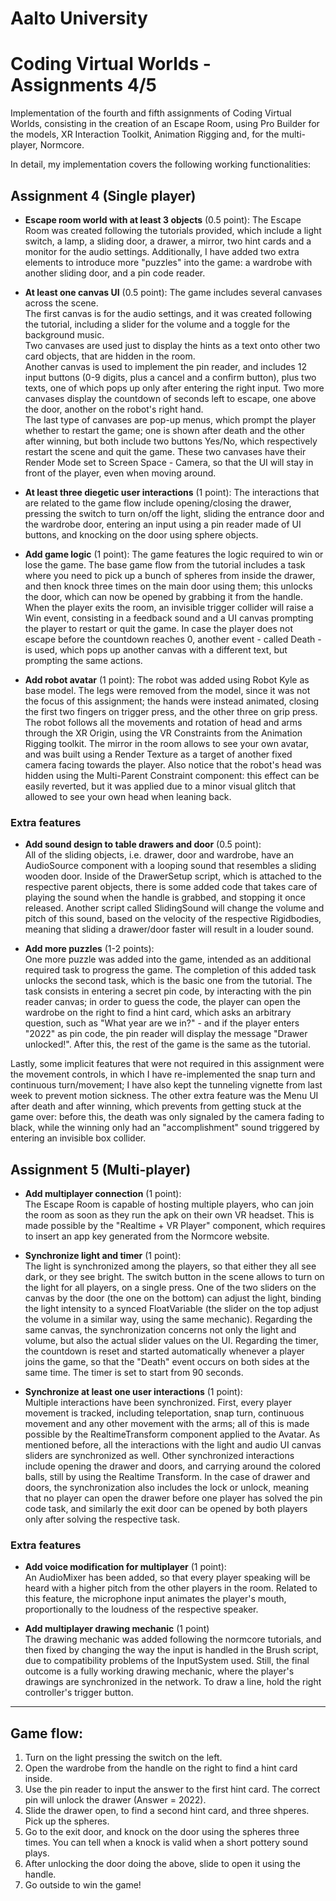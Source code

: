 # Aalto University
# Coding Virtual Worlds - Assignments 4/5

Implementation of the fourth and fifth assignments of Coding Virtual Worlds, consisting in the creation of an Escape Room, using Pro Builder for the models, XR Interaction Toolkit, Animation Rigging and, for the multi-player, Normcore.

In detail, my implementation covers the following working functionalities:

## Assignment 4 (Single player)

-  **Escape room world with at least 3 objects** (0.5 point):
The Escape Room was created following the tutorials provided, which include a light switch, a lamp, a sliding door, a drawer, a mirror, two hint cards and a monitor for the audio settings. Additionally, I have added two extra elements to introduce more "puzzles" into the game: a wardrobe with another sliding door, and a pin code reader.

-  **At least one canvas UI** (0.5 point):
The game includes several canvases across the scene.<br>
The first canvas is for the audio settings, and it was created following the tutorial, including a slider for the volume and a toggle for the background music. <br>
Two canvases are used just to display the hints as a text onto other two card objects, that are hidden in the room. <br>
Another canvas is used to implement the pin reader, and includes 12 input buttons (0-9 digits, plus a cancel and a confirm button), plus two texts, one of which pops up only after entering the right input. 
Two more canvases display the countdown of seconds left to escape, one above the door, another on the robot's right hand. <br>
The last type of canvases are pop-up menus, which prompt the player whether to restart the game; one is shown after death and the other after winning, but both include two buttons Yes/No, which respectively restart the scene and quit the game. These two canvases have their Render Mode set to Screen Space - Camera, so that the UI will stay in front of the player, even when moving around.

-  **At least three diegetic user interactions** (1 point):
The interactions that are related to the game flow include opening/closing the drawer, pressing the switch to turn on/off the light, sliding the entrance door and the wardrobe door, entering an input using a pin reader made of UI buttons, and knocking on the door using sphere objects.

-  **Add game logic** (1 point):
The game features the logic required to win or lose the game. The base game flow from the tutorial includes a task where you need to pick up a bunch of spheres from inside the drawer, and then knock three times on the main door using them; this unlocks the door, which can now be opened by grabbing it from the handle. When the player exits the room, an invisible trigger collider will raise a Win event, consisting in a feedback sound and a UI canvas prompting the player to restart or quit the game. In case the player does not escape before the countdown reaches 0, another event - called Death - is used, which pops up another canvas with a different text, but prompting the same actions.

-  **Add robot avatar** (1 point):
The robot was added using Robot Kyle as base model. The legs were removed from the model, since it was not the focus of this assignment; the hands were instead animated, closing the first two fingers on trigger press, and the other three on grip press. The robot follows all the movements and rotation of head and arms through the XR Origin, using the VR Constraints from the Animation Rigging toolkit. The mirror in the room allows to see your own avatar, and was built using a Render Texture as a target of another fixed camera facing towards the player. Also notice that the robot's head was hidden using the Multi-Parent Constraint component: this effect can be easily reverted, but it was applied due to a minor visual glitch that allowed to see your own head when leaning back.

### Extra features

-  **Add sound design to table drawers and door** (0.5 point):<br>
All of the sliding objects, i.e. drawer, door and wardrobe, have an AudioSource component with a looping sound that resembles a sliding wooden door. Inside of the DrawerSetup script, which is attached to the respective parent objects, there is some added code that takes care of playing the sound when the handle is grabbed, and stopping it once released. Another script called SlidingSound will change the volume and pitch of this sound, based on the velocity of the respective Rigidbodies, meaning that sliding a drawer/door faster will result in a louder sound.

-  **Add more puzzles** (1-2 points):<br>
One more puzzle was added into the game, intended as an additional required task to progress the game. The completion of this added task unlocks the second task, which is the basic one from the tutorial.
The task consists in entering a secret pin code, by interacting with the pin reader canvas; in order to guess the code, the player can open the wardrobe on the right to find a hint card, which asks an arbitrary question, such as "What year are we in?" - and if the player enters "2022" as pin code, the pin reader will display the message "Drawer unlocked!". After this, the rest of the game is the same as the tutorial.


Lastly, some implicit features that were not required in this assignment were the movement controls, in which I have re-implemented the snap turn and continuous turn/movement; I have also kept the tunneling vignette from last week to prevent motion sickness. The other extra feature was the Menu UI after death and after winning, which prevents from getting stuck at the game over: before this, the death was only signaled by the camera fading to black, while the winning only had an "accomplishment" sound triggered by entering an invisible box collider.

## Assignment 5 (Multi-player)

-  **Add multiplayer connection** (1 point):<br>
The Escape Room is capable of hosting multiple players, who can join the room as soon as they run the apk on their own VR headset. This is made possible by the "Realtime + VR Player" component, which requires to insert an app key generated from the Normcore website.

-  **Synchronize light and timer** (1 point):<br>
The light is synchronized among the players, so that either they all see dark, or they see bright. The switch button in the scene allows to turn on the light for all players, on a single press. One of the two sliders on the canvas by the door (the one on the bottom) can adjust the light, binding the light intensity to a synced FloatVariable (the slider on the top adjust the volume in a similar way, using the same mechanic). Regarding the same canvas, the synchronization concerns not only the light and volume, but also the actual slider values on the UI.
Regarding the timer, the countdown is reset and started automatically whenever a player joins the game, so that the "Death" event occurs on both sides at the same time. The timer is set to start from 90 seconds.

-  **Synchronize at least one user interactions** (1 point):<br>
Multiple interactions have been synchronized. First, every player movement is tracked, including teleportation, snap turn, continuous movement and any other movement with the arms; all of this is made possible by the RealtimeTransform component applied to the Avatar.
As mentioned before, all the interactions with the light and audio UI canvas sliders are synchronized as well.
Other synchronized interactions include opening the drawer and doors, and carrying around the colored balls, still by using the Realtime Transform. In the case of drawer and doors, the synchronization also includes the lock or unlock, meaning that no player can open the drawer before one player has solved the pin code task, and similarly the exit door can be opened by both players only after solving the respective task. 

### Extra features

-  **Add voice modification for multiplayer** (1 point):<br>
An AudioMixer has been added, so that every player speaking will be heard with a higher pitch from the other players in the room.
Related to this feature, the microphone input animates the player's mouth, proportionally to the loudness of the respective speaker.

-  **Add multiplayer drawing mechanic** (1 point)<br>
The drawing mechanic was added following the normcore tutorials, and then fixed by changing the way the input is handled in the Brush script, due to compatibility problems of the InputSystem used.
Still, the final outcome is a fully working drawing mechanic, where the player's drawings are synchronized in the network. To draw a line, hold the right controller's trigger button.

---------------------
## Game flow:

1) Turn on the light pressing the switch on the left.
2) Open the wardrobe from the handle on the right to find a hint card inside.
3) Use the pin reader to input the answer to the first hint card. The correct pin will unlock the drawer (Answer = 2022).
4) Slide the drawer open, to find a second hint card, and three shperes. Pick up the spheres.
5) Go to the exit door, and knock on the door using the spheres three times. You can tell when a knock is valid when a short pottery sound plays.
6) After unlocking the door doing the above, slide to open it using the handle.
7) Go outside to win the game!
